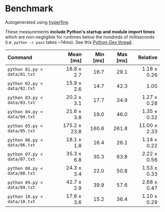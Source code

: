 # Benchmark

Autogenerated using [hyperfine](https://github.com/sharkdp/hyperfine).

These measurements **include Python's startup and module import times** which are
non-negligible for runtimes below the hundreds of milliseconds
(i.e. `python -c pass` takes ~14ms).
See this [Python-Dev thread](https://mail.python.org/pipermail/python-dev/2018-May/153296.html).

| Command | Mean [ms] | Min [ms] | Max [ms] | Relative |
|:---|---:|---:|---:|---:|
| `python 01.py < data/01.txt` | 18.8 ± 2.7 | 16.7 | 29.1 | 1.18 ± 0.26 |
| `python 02.py < data/02.txt` | 15.9 ± 2.6 | 14.7 | 42.3 | 1.00 |
| `python 03.py < data/03.txt` | 20.2 ± 3.1 | 17.7 | 34.9 | 1.27 ± 0.28 |
| `python 04.py < data/04.txt` | 21.6 ± 3.8 | 19.0 | 46.0 | 1.35 ± 0.32 |
| `python 05.py < data/05.txt` | 175.2 ± 23.8 | 160.6 | 261.8 | 11.00 ± 2.33 |
| `python 06.py < data/06.txt` | 18.1 ± 1.8 | 16.4 | 26.1 | 1.14 ± 0.22 |
| `python 07.py < data/07.txt` | 35.3 ± 6.8 | 30.3 | 63.8 | 2.22 ± 0.56 |
| `python 08.py < data/08.txt` | 24.3 ± 3.4 | 22.0 | 50.8 | 1.53 ± 0.33 |
| `python 09.py < data/09.txt` | 42.7 ± 2.9 | 39.9 | 57.6 | 2.68 ± 0.47 |
| `python 10.py < data/10.txt` | 17.6 ± 3.6 | 15.2 | 36.4 | 1.10 ± 0.29 |
